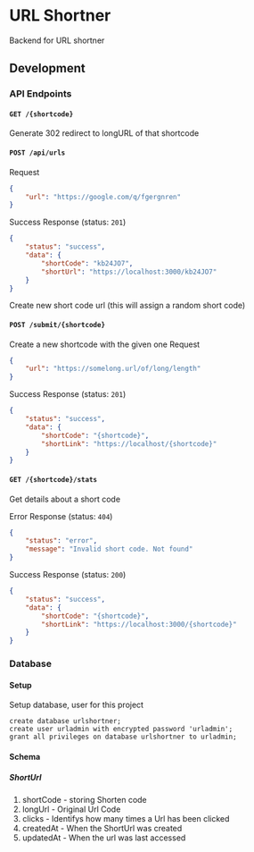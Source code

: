 # URL Shortner
Backend for URL shortner 

## Development 

### API Endpoints 

#### `GET /{shortcode}`

Generate 302 redirect to longURL of that shortcode  

#### `POST /api/urls` 
Request 
```json
{
    "url": "https://google.com/q/fgergnren"
}
```

Success Response (status: `201`)
```json 
{
    "status": "success", 
    "data": {
        "shortCode": "kb24JO7",
        "shortUrl": "https://localhost:3000/kb24JO7"
    }
}
```

Create new short code url (this will assign a random short code)

#### `POST /submit/{shortcode}`
Create a new shortcode with the given one 
Request 
```json
{
    "url": "https://somelong.url/of/long/length"
}
```

Success Response (status: `201`)
```json 
{
    "status": "success", 
    "data": {
        "shortCode": "{shortcode}",
        "shortLink": "https://localhost/{shortcode}"
    }
}
```


#### `GET /{shortcode}/stats`
Get details about a short code 


Error Response (status: `404`) 
```json
{
    "status": "error",
    "message": "Invalid short code. Not found"
}
```

Success Response (status: `200`)
```json 
{
    "status": "success", 
    "data": {
        "shortCode": "{shortcode}",
        "shortLink": "https://localhost:3000/{shortcode}"
    }
}
```

### Database 

#### Setup 

Setup database, user for this project

```postgres
create database urlshortner; 
create user urladmin with encrypted password 'urladmin';
grant all privileges on database urlshortner to urladmin;
```

#### Schema 

##### ShortUrl 

1. shortCode - storing Shorten code 
2. longUrl - Original Url Code
3. clicks - Identifys how many times a Url has been clicked
4. createdAt - When the ShortUrl was created
5. updatedAt - When the url was last accessed
